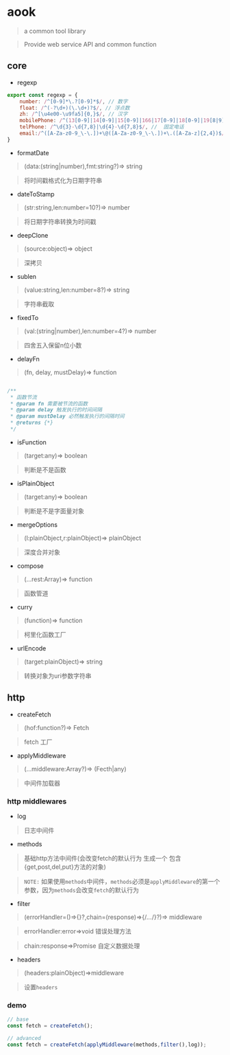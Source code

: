 # aook
> a common tool library

> Provide web service API and common function

## core
* regexp
```javascript
export const regexp = {
    number: /^[0-9]*\.?[0-9]*$/, // 数字
    float: /^(-?\d+)(\.\d+)?$/, // 浮点数
    zh: /^[\u4e00-\u9fa5]{0,}$/, // 汉字
    mobilePhone: /^(13[0-9]|14[0-9]|15[0-9]|166|17[0-9]|18[0-9]|19[8|9])\d{8}$/, // 手机号
    telPhone: /^\d{3}-\d{7,8}|\d{4}-\d{7,8}$/, //  固定电话
    email:/^([A-Za-z0-9_\-\.])+\@([A-Za-z0-9_\-\.])+\.([A-Za-z]{2,4})$/ // 邮箱
}
```

* formatDate
> (data:(string|number),fmt:string?)=> string

> 将时间戳格式化为日期字符串

* dateToStamp
> (str:string,len:number=10?)=> number

> 将日期字符串转换为时间戳

* deepClone
> (source:object)=> object

> 深拷贝


* sublen
> (value:string,len:number=8?)=> string

> 字符串截取

* fixedTo
> (val:(string|number),len:number=4?)=> number

> 四舍五入保留n位小数

* delayFn
> (fn, delay, mustDelay)=> function
```javascript

/**
 * 函数节流
 * @param fn 需要被节流的函数
 * @param delay 触发执行的时间间隔
 * @param mustDelay 必然触发执行的间隔时间
 * @returns {*}
 */
```

* isFunction
> (target:any)=> boolean

> 判断是不是函数

* isPlainObject
> (target:any)=> boolean

> 判断是不是字面量对象

* mergeOptions
> (l:plainObject,r:plainObject)=> plainObject

> 深度合并对象

* compose
> (...rest:Array<function>)=> function

> 函数管道

* curry
> (function)=> function

> 柯里化函数工厂

* urlEncode
> (target:plainObject)=> string

> 转换对象为uri参数字符串

## http

* createFetch
> (hof:function?)=> Fetch

> fetch 工厂

* applyMiddleware
> (...middleware:Array<function>?)=> (Fecth|any)

> 中间件加载器

### http middlewares
* log

> 日志中间件

* methods

> 基础http方法中间件(会改变fetch的默认行为 生成一个 包含{get,post,del,put}方法的对象)

> `NOTE:` 如果使用`methods`中间件，`methods`必须是`applyMiddleware`的第一个参数，因为`methods`会改变`fetch`的默认行为

* filter
> (errorHandler=()=>{}?,chain=(response)=>{/*...*/}?)=> middleware

> errorHandler:error=>void 错误处理方法 

> chain:response=>Promise<any> 自定义数据处理 

* headers
> (headers:plainObject)=>middleware

> 设置`headers`

### demo

```javascript
// base
const fetch = createFetch();

// advanced
const fetch = createFetch(applyMiddleware(methods,filter(),log));
```












